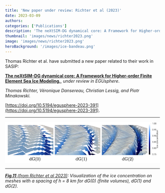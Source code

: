 ```yaml
---
title: 'New paper under review: Richter et al (2023)'
date: 2023-03-09
authors:
categories: ['Publications']
description: 'The neXtSIM-DG dynamical core: A Framework for Higher-order Finite Element Sea Ice Modeling.'
thumbnail: 'images/news/richter2023.png'
image: 'images/news/richter2023.png'
heroBackground: '/images/ice-bandeau.png'
---
```



Thomas Richter et al. have submitted a new paper related to their work in SASIP:

[**The neXtSIM-DG dynamical core: A Framework for Higher-order Finite Element Sea Ice Modeling.**](https://arxiv.org/abs/2202.04944), _under review in EGUsphere_. 

_Thomas Richter, Véronique Dansereau, Christian Lessig, and Piotr Minakowski._

[https://doi.org/10.5194/egusphere-2023-391](https://doi.org/10.5194/egusphere-2023-391).  

---
![[Richter2023](https://doi.org/10.5194/egusphere-2023-391)](/images/news/richter2023fig.png)

---
_[**Fig.11** (from Richter et al 2023)](https://doi.org/10.5194/egusphere-2023-391): Visualization of the ice concentration on meshes with a spacing of h = 8 km for dG(0) (finite volumes), dG(1) and dG(2)._
